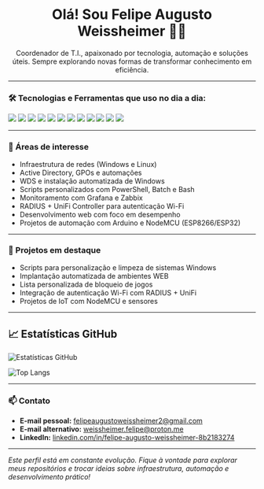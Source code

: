 <!-- Perfil README - Felipe Augusto Weissheimer -->

<h1 align="center">Olá! Sou Felipe Augusto Weissheimer 👨‍💻</h1>

<p align="center">
Coordenador de T.I., apaixonado por tecnologia, automação e soluções úteis.  
Sempre explorando novas formas de transformar conhecimento em eficiência.
</p>

---

### 🛠️ Tecnologias e Ferramentas que uso no dia a dia:

<p align="left">
  <img src="https://img.shields.io/badge/-Linux-%23007ACC?style=flat&logo=linux&logoColor=white" />
  <img src="https://img.shields.io/badge/-Samba_FS-%232C4557?style=flat&logo=samba&logoColor=white" />
  <img src="https://img.shields.io/badge/-Windows_Server-%230078D7?style=flat&logo=windows&logoColor=white" />
  <img src="https://img.shields.io/badge/-Active_Directory-%23007ACC?style=flat&logo=microsoft&logoColor=white" />
  <img src="https://img.shields.io/badge/-Grafana-%23F46800?style=flat&logo=grafana&logoColor=white" />
  <img src="https://img.shields.io/badge/-Apache-%23D22128?style=flat&logo=apache&logoColor=white" />
  <img src="https://img.shields.io/badge/-PowerShell-%2351A2F1?style=flat&logo=powershell&logoColor=white" />
  <img src="https://img.shields.io/badge/-Bash-%234EAA25?style=flat&logo=gnu-bash&logoColor=white" />
  <img src="https://img.shields.io/badge/-Batch_Scripting-%23000000?style=flat&logo=windows-terminal&logoColor=white" />
  <img src="https://img.shields.io/badge/-Pi--hole-%23F60D1A?style=flat&logo=pi-hole&logoColor=white" />
  <img src="https://img.shields.io/badge/-NodeMCU/ESP8266-%23000000?style=flat&logo=esphome&logoColor=white" />
  <img src="https://img.shields.io/badge/-Arduino-%2300979D?style=flat&logo=arduino&logoColor=white" />
</p>

---

### 📌 Áreas de interesse

- Infraestrutura de redes (Windows e Linux)
- Active Directory, GPOs e automações
- WDS e instalação automatizada de Windows
- Scripts personalizados com PowerShell, Batch e Bash
- Monitoramento com Grafana e Zabbix
- RADIUS + UniFi Controller para autenticação Wi-Fi
- Desenvolvimento web com foco em desempenho
- Projetos de automação com Arduino e NodeMCU (ESP8266/ESP32)

---

### 🚀 Projetos em destaque

- Scripts para personalização e limpeza de sistemas Windows
- Implantação automatizada de ambientes WEB
- Lista personalizada de bloqueio de jogos
- Integração de autenticação Wi-Fi com RADIUS + UniFi
- Projetos de IoT com NodeMCU e sensores

---

## 📈 Estatísticas GitHub

![Estatísticas GitHub](https://github-readme-stats-codestackr.vercel.app/api?username=weissheimerfelipe&show_icons=true&theme=default&count_private=true)

![Top Langs](https://github-readme-stats-codestackr.vercel.app/api/top-langs/?username=weissheimerfelipe&layout=compact&theme=default)


---

### 📫 Contato

- **E-mail pessoal:** [felipeaugustoweissheimer2@gmail.com](mailto:felipeaugustoweissheimer2@gmail.com)  
- **E-mail alternativo:** [weissheimer.felipe@proton.me](mailto:weissheimer.felipe@proton.me)  
- **LinkedIn:** [linkedin.com/in/felipe-augusto-weissheimer-8b2183274](https://www.linkedin.com/in/felipe-augusto-weissheimer-8b2183274/)

---

*Este perfil está em constante evolução. Fique à vontade para explorar meus repositórios e trocar ideias sobre infraestrutura, automação e desenvolvimento prático!*
